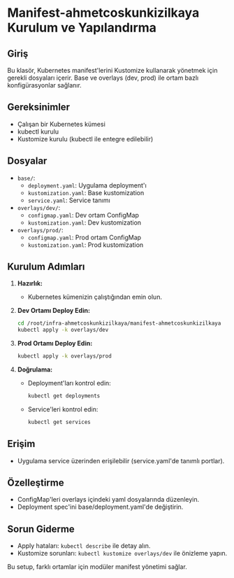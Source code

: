 # Manifest-ahmetcoskunkizilkaya Kurulum ve Yapılandırma

## Giriş

Bu klasör, Kubernetes manifest'lerini Kustomize kullanarak yönetmek için gerekli dosyaları içerir. Base ve overlays (dev, prod) ile ortam bazlı konfigürasyonlar sağlanır.

## Gereksinimler

- Çalışan bir Kubernetes kümesi
- kubectl kurulu
- Kustomize kurulu (kubectl ile entegre edilebilir)

## Dosyalar

- `base/`:
  - `deployment.yaml`: Uygulama deployment'ı
  - `kustomization.yaml`: Base kustomization
  - `service.yaml`: Service tanımı
- `overlays/dev/`:
  - `configmap.yaml`: Dev ortam ConfigMap
  - `kustomization.yaml`: Dev kustomization
- `overlays/prod/`:
  - `configmap.yaml`: Prod ortam ConfigMap
  - `kustomization.yaml`: Prod kustomization

## Kurulum Adımları

1. **Hazırlık:**
   - Kubernetes kümenizin çalıştığından emin olun.

2. **Dev Ortamı Deploy Edin:**
   ```bash
   cd /root/infra-ahmetcoskunkizilkaya/manifest-ahmetcoskunkizilkaya
   kubectl apply -k overlays/dev
   ```

3. **Prod Ortamı Deploy Edin:**
   ```bash
   kubectl apply -k overlays/prod
   ```

4. **Doğrulama:**
   - Deployment'ları kontrol edin:
     ```bash
     kubectl get deployments
     ```
   - Service'leri kontrol edin:
     ```bash
     kubectl get services
     ```

## Erişim

- Uygulama service üzerinden erişilebilir (service.yaml'de tanımlı portlar).

## Özelleştirme

- ConfigMap'leri overlays içindeki yaml dosyalarında düzenleyin.
- Deployment spec'ini base/deployment.yaml'de değiştirin.

## Sorun Giderme

- Apply hataları: `kubectl describe` ile detay alın.
- Kustomize sorunları: `kubectl kustomize overlays/dev` ile önizleme yapın.

Bu setup, farklı ortamlar için modüler manifest yönetimi sağlar.